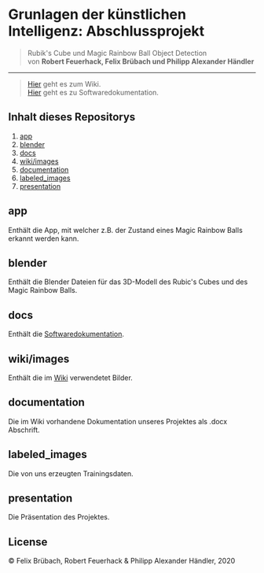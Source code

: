# Grunlagen der künstlichen Intelligenz: Abschlussprojekt

> Rubik's Cube und Magic Rainbow Ball Object Detection
> <br>
>von **Robert Feuerhack, Felix Brübach und Philipp Alexander Händler**
---

> [Hier](https://github.com/RFeuerhack/GKI_Abschlussprojekt/wiki) geht es zum Wiki.
> <br>
> [Hier](https://rfeuerhack.github.io/GKI_Abschlussprojekt/) geht es zu Softwaredokumentation.

## Inhalt dieses Repositorys

1. [app](#app)
2. [blender](#blender)
3. [docs](#docs)
4. [wiki/images](#wiki/images)
5. [documentation](#documentation)
6. [labeled_images](#labeled_images)
7. [presentation](#presentation)

## app

Enthält die App, mit welcher z.B. der Zustand eines Magic Rainbow Balls erkannt werden kann.

## blender

Enthält die Blender Dateien für das 3D-Modell des Rubic's Cubes und des Magic Rainbow Balls.

## docs

Enthält die [Softwaredokumentation](https://rfeuerhack.github.io/GKI_Abschlussprojekt/).

## wiki/images

Enthält die im [Wiki](https://github.com/RFeuerhack/GKI_Abschlussprojekt/wiki) verwendetet Bilder.

## documentation

Die im Wiki vorhandene Dokumentation unseres Projektes als .docx Abschrift.

## labeled_images

Die von uns erzeugten Trainingsdaten.

## presentation

Die Präsentation des Projektes.

## License

© Felix Brübach, Robert Feuerhack & Philipp Alexander Händler, 2020
